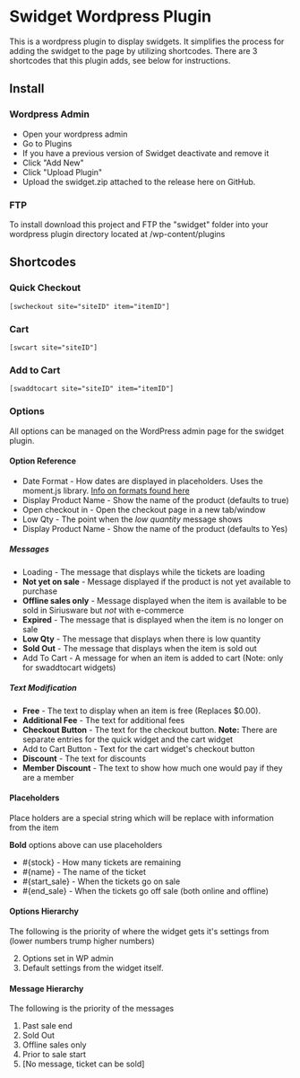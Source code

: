 # Swidget Wordpress Plugin

This is a wordpress plugin to display swidgets.  It simplifies the process for adding the swidget to the page by utilizing shortcodes.  There are 3 shortcodes that this plugin adds, see below for instructions.

## Install

### Wordpress Admin

+ Open your wordpress admin
+ Go to Plugins
+ If you have a previous version of Swidget deactivate and remove it
+ Click "Add New"
+ Click "Upload Plugin"
+ Upload the swidget.zip attached to the release here on GitHub.

### FTP

To install download this project and FTP the "swidget" folder into your wordpress plugin directory located at /wp-content/plugins

## Shortcodes

### Quick Checkout

```
[swcheckout site="siteID" item="itemID"]
```

### Cart

```
[swcart site="siteID"]
```

### Add to Cart

```
[swaddtocart site="siteID" item="itemID"]
```
### Options

All options can be managed on the WordPress admin page for the swidget plugin.

#### Option Reference
  * Date Format - How dates are displayed in placeholders.  Uses the moment.js library.  [Info on formats found here](http://momentjs.com/docs/#/displaying/format/)
  * Display Product Name - Show the name of the product (defaults to true)
  * Open checkout in - Open the checkout page in a new tab/window
  * Low Qty - The point when the *low quantity* message shows
  * Display Product Name - Show the name of the product (defaults to Yes)

##### Messages

  * Loading - The message that displays while the tickets are loading
  * **Not yet on sale** - Message displayed if the product is not yet available to purchase
  * **Offline sales only** - Message displayed when the item is available to be sold in Siriusware but *not* with e-commerce
  * **Expired** - The message that is displayed when the item is no longer on sale
  * **Low Qty** - The message that displays when there is low quantity
  * **Sold Out** - The message that displays when the item is sold out
  * Add To Cart - A message for when an item is added to cart (Note: only for swaddtocart widgets)

##### Text Modification

  * **Free** - The text to display when an item is free (Replaces $0.00).
  * **Additional Fee** - The text for additional fees
  * **Checkout Button** - The text for the checkout button. **Note:** There are separate entries for the quick widget and the cart widget
  * Add to Cart Button - Text for the cart widget's checkout button
  * **Discount** - The text for discounts
  * **Member Discount** - The text to show how much one would pay if they are a member


#### Placeholders

Place holders are a special string which will be replace with information from the item

**Bold** options above can use placeholders

 * #{stock} - How many tickets are remaining
 * #{name} - The name of the ticket
 * #{start_sale} - When the tickets go on sale
 * #{end_sale} - When the tickets go off sale (both online and offline)

#### Options Hierarchy

  The following is the priority of where the widget gets it's settings from (lower numbers trump higher numbers)

 2. Options set in WP admin
 3. Default settings from the widget itself.

#### Message Hierarchy

 The following is the priority of the messages

 1. Past sale end
 2. Sold Out
 3. Offline sales only
 4. Prior to sale start
 5. [No message, ticket can be sold]
